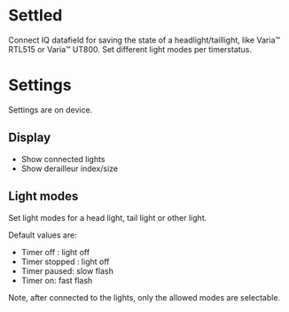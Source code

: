 # Settled

Connect IQ datafield for saving the state of a headlight/taillight, like Varia™ RTL515 or Varia™ UT800.
Set different light modes per timerstatus.


# Settings 

Settings are on device.

## Display

- Show connected lights
- Show derailleur index/size

## Light modes

Set light modes for a head light, tail light or other light.

Default values are:

- Timer off : light off
- Timer stopped : light off
- Timer paused: slow flash
- Timer on: fast flash

Note, after connected to the lights, only the allowed modes are selectable.

